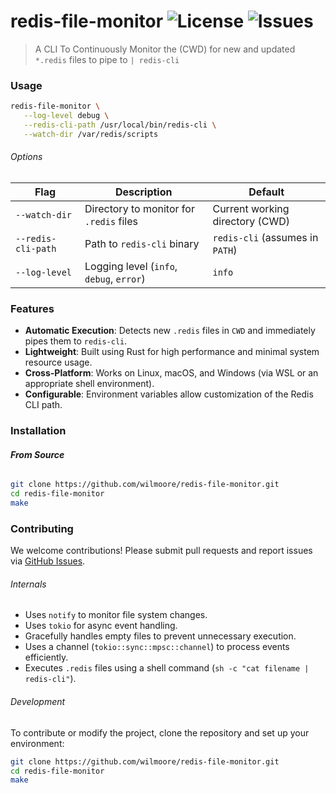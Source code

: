 # redis-file-monitor ![License](https://img.shields.io/github/license/wilmoore/redis-file-monitor?v=1) ![Issues](https://img.shields.io/github/issues/wilmoore/redis-file-monitor)
> A CLI To Continuously Monitor the (CWD) for new and updated `*.redis` files to pipe to `| redis-cli`

### Usage

```sh
redis-file-monitor \
   --log-level debug \
   --redis-cli-path /usr/local/bin/redis-cli \
   --watch-dir /var/redis/scripts
```

###### Options

| Flag | Description | Default |
|------|-------------|---------|
| `--watch-dir` | Directory to monitor for `.redis` files | Current working directory (CWD) |
| `--redis-cli-path` | Path to `redis-cli` binary | `redis-cli` (assumes in `PATH`) |
| `--log-level` | Logging level (`info`, `debug`, `error`) | `info` |

### Features

- **Automatic Execution**: Detects new `.redis` files in `CWD` and immediately pipes them to `redis-cli`.
- **Lightweight**: Built using Rust for high performance and minimal system resource usage.
- **Cross-Platform**: Works on Linux, macOS, and Windows (via WSL or an appropriate shell environment).
- **Configurable**: Environment variables allow customization of the Redis CLI path.

### Installation

###### **From Source**
```sh
git clone https://github.com/wilmoore/redis-file-monitor.git
cd redis-file-monitor
make
```

### Contributing

We welcome contributions! Please submit pull requests and report issues via [GitHub Issues](https://github.com/wilmoore/redis-file-monitor/issues).

###### Internals

- Uses `notify` to monitor file system changes.
- Uses `tokio` for async event handling.
- Gracefully handles empty files to prevent unnecessary execution.
- Uses a channel (`tokio::sync::mpsc::channel`) to process events efficiently.
- Executes `.redis` files using a shell command (`sh -c "cat filename | redis-cli"`).

###### Development

To contribute or modify the project, clone the repository and set up your environment:

```sh
git clone https://github.com/wilmoore/redis-file-monitor.git
cd redis-file-monitor
make
```